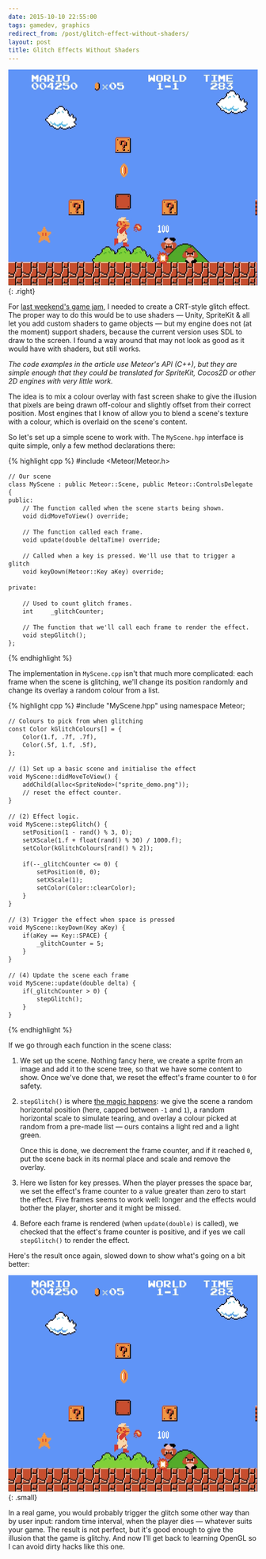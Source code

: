 ```yaml
---
date: 2015-10-10 22:55:00
tags: gamedev, graphics
redirect_from: /post/glitch-effect-without-shaders/
layout: post
title: Glitch Effects Without Shaders
---
```


![Glitch in Slow Motion](/static/media/2015/10/glitch-fullspeed.gif){: .right}

For [last weekend's game jam](/blog/double-jam-postmortem/), I needed to create a CRT-style glitch effect. The proper way to do this would be to use shaders — Unity, SpriteKit & all let you add custom shaders to game objects — but my engine does not (at the moment) support shaders, because the current version uses SDL to draw to the screen. I found a way around that may not look as good as it would have with shaders, but still works.

_The code examples in the article use Meteor's API (C++), but they are simple enough that they could be translated for SpriteKit, Cocos2D or other 2D engines with very little work._



The idea is to mix a colour overlay with fast screen shake to give the illusion that pixels are being drawn off-colour and slightly offset from their correct position. Most engines that I know of allow you to blend a scene's texture with a colour, which is overlaid on the scene's content.

So let's set up a simple scene to work with. The `MyScene.hpp` interface is quite simple, only a few method declarations there:

{% highlight cpp %}
    #include <Meteor/Meteor.h>

    // Our scene
    class MyScene : public Meteor::Scene, public Meteor::ControlsDelegate {
    public:
        // The function called when the scene starts being shown.
        void didMoveToView() override;
        
        // The function called each frame.
        void update(double deltaTime) override;
    
        // Called when a key is pressed. We'll use that to trigger a glitch
        void keyDown(Meteor::Key aKey) override;
    
    private:
    
        // Used to count glitch frames.
        int     _glitchCounter;
    
        // The function that we'll call each frame to render the effect.
        void stepGlitch();
    };
{% endhighlight %}

The implementation in `MyScene.cpp` isn't that much more complicated: each frame when the scene is glitching, we'll change its position randomly and change its overlay a random colour from a list.

{% highlight cpp %}
    #include "MyScene.hpp"
    using namespace Meteor;
    
    // Colours to pick from when glitching
    const Color kGlitchColours[] = {
        Color(1.f, .7f, .7f),
        Color(.5f, 1.f, .5f),
    };
    
    // (1) Set up a basic scene and initialise the effect
    void MyScene::didMoveToView() {
        addChild(alloc<SpriteNode>("sprite_demo.png"));
        // reset the effect counter.
    }
    
    // (2) Effect logic.
    void MyScene::stepGlitch() {
        setPosition(1 - rand() % 3, 0);
        setXScale(1.f + float(rand() % 30) / 1000.f);
        setColor(kGlitchColours[rand() % 2]);
    
        if(--_glitchCounter <= 0) {
            setPosition(0, 0);
            setXScale(1);
            setColor(Color::clearColor);
        }
    }
    
    // (3) Trigger the effect when space is pressed
    void MyScene::keyDown(Key aKey) {
        if(aKey == Key::SPACE) {
            _glitchCounter = 5;
        }
    }
    
    // (4) Update the scene each frame
    void MyScene::update(double delta) {
        if(_glitchCounter > 0) {
            stepGlitch();
        }
    }
{% endhighlight %}

If we go through each function in the scene class:

1. We set up the scene. Nothing fancy here, we create a sprite from an image and add it to the scene
tree, so that we have some content to show. Once we've done that, we reset the effect's frame counter to `0` for safety.

2. `stepGlitch()` is where [the magic happens](https://www.youtube.com/watch?v=NVl8o85YGNE&t=15m09s): we give the scene a random horizontal position (here, capped between `-1` and `1`), a random horizontal scale to simulate tearing, and overlay a colour picked at random from a pre-made list — ours contains a light red and a light green.
    
    Once this is done, we decrement the frame counter, and if it reached `0`, put the scene back in its normal place and scale and remove the overlay. 

3. Here we listen for key presses. When the player presses the space bar, we set the effect's frame counter to a value greater than zero to start the effect. Five frames seems to work well: longer and the effects would bother the player, shorter and it might be missed.

4. Before each frame is rendered (when `update(double)` is called), we checked that the effect's frame counter is positive, and if yes we call `stepGlitch()` to render the effect.

Here's the result once again, slowed down to show what's going on a bit better:

![Glitch in Slow Motion](/static/media/2015/10/glitch-slowmo.gif){: .small}

In a real game, you would probably trigger the glitch some other way than by user input: random time interval, when the player dies — whatever suits your game. The result is not perfect, but it's good enough to give the illusion that the game is glitchy. And now I'll get back to learning OpenGL so I can avoid dirty hacks like this one.
